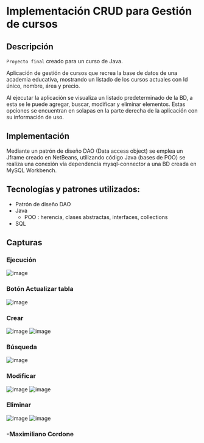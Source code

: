 # Implementación CRUD para Gestión de cursos

## Descripción

`Proyecto final` creado para un curso de Java.

Aplicación de gestión de cursos que recrea la base de datos de una academia educativa, mostrando un listado de los cursos actuales con Id único, nombre, área y precio.

Al ejecutar la aplicación se visualiza un listado predeterminado de la BD, a esta se le puede agregar, buscar, modificar y eliminar elementos. 
Estas opciones se encuentran en solapas en la parte derecha de la aplicación con su información de uso.

## Implementación

Mediante un patrón de diseño DAO (Data access object) se emplea un Jframe creado en NetBeans, utilizando código Java (bases de POO) se realiza una conexión vía dependencia mysql-connector a una BD creada en MySQL Workbench.

## Tecnologías y patrones utilizados:

- Patrón de diseño DAO
- Java
  -  POO : herencia, clases abstractas, interfaces, collections
- SQL

## Capturas

### Ejecución
![image](https://github.com/MaxiBoolean/GestionCursos-CRUD-Java/assets/87676106/30337002-f34d-4f09-848b-6b0fbbeaa654)

### Botón Actualizar tabla
![image](https://github.com/MaxiBoolean/GestionCursos-CRUD-Java/assets/87676106/8c3d78d8-355c-44fa-bbb2-c7ed9bb23ae9)

### Crear
![image](https://github.com/MaxiBoolean/GestionCursos-CRUD-Java/assets/87676106/a28ad591-1dab-4474-9e17-82b040dd379a)
![image](https://github.com/MaxiBoolean/GestionCursos-CRUD-Java/assets/87676106/bbe2b37f-1d1f-4c66-8e15-b3718be8ea4c)


### Búsqueda
![image](https://github.com/MaxiBoolean/GestionCursos-CRUD-Java/assets/87676106/80b64d44-00f1-4361-8fb2-d179490ea1e5)

### Modificar
![image](https://github.com/MaxiBoolean/GestionCursos-CRUD-Java/assets/87676106/4e84e70b-b807-4f7e-8d8b-d4d80d68d670)
![image](https://github.com/MaxiBoolean/GestionCursos-CRUD-Java/assets/87676106/8a301ccb-d8c0-4c7c-91d1-281d77044d68)

### Eliminar
![image](https://github.com/MaxiBoolean/GestionCursos-CRUD-Java/assets/87676106/bb9b653d-92f2-4c13-b2c3-e2d3faa9b02c)
![image](https://github.com/MaxiBoolean/GestionCursos-CRUD-Java/assets/87676106/3ded3a80-3374-4925-9f8d-47177edefc4a)


### -Maximiliano Cordone
